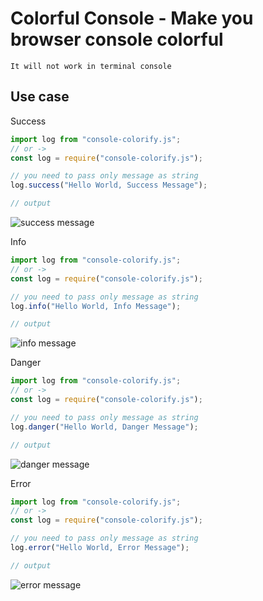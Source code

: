 # Colorful Console - Make you browser console colorful

```
It will not work in terminal console
```

## Use case

Success

```js
import log from "console-colorify.js";
// or ->
const log = require("console-colorify.js");

// you need to pass only message as string
log.success("Hello World, Success Message");

// output
```

![success message](https://github.com/yousuf4you/console-colorify/assets/60110696/7547defe-b628-417d-b6e2-e65f39ee9907)

Info

```js
import log from "console-colorify.js";
// or ->
const log = require("console-colorify.js");

// you need to pass only message as string
log.info("Hello World, Info Message");

// output
```

![info message](https://github.com/yousuf4you/console-colorify/assets/60110696/1612638b-8591-426d-abc1-ca2794ae172c)

Danger

```js
import log from "console-colorify.js";
// or ->
const log = require("console-colorify.js");

// you need to pass only message as string
log.danger("Hello World, Danger Message");

// output
```

![danger message](https://github.com/yousuf4you/console-colorify/assets/60110696/af8322ff-e3fd-4da8-a599-061e59d4e5d7)

Error

```js
import log from "console-colorify.js";
// or ->
const log = require("console-colorify.js");

// you need to pass only message as string
log.error("Hello World, Error Message");

// output
```

![error message](https://github.com/yousuf4you/console-colorify/assets/60110696/8eb2f40e-cc1d-47a3-ad44-8a42a9cca0a3)
